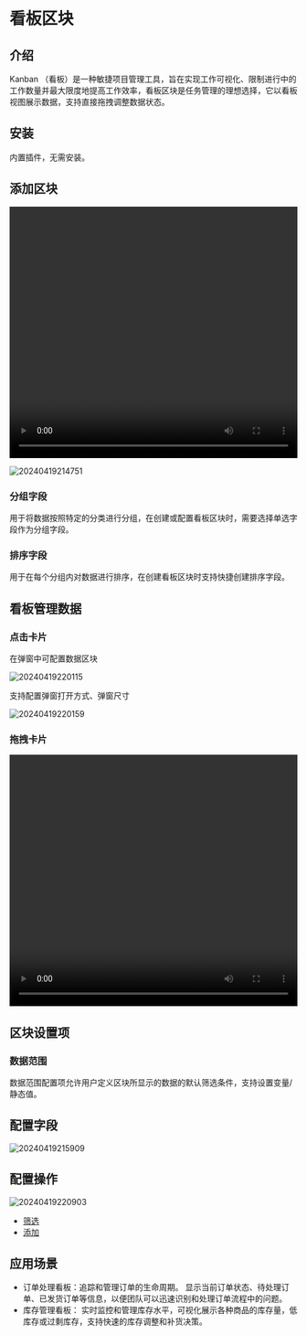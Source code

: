 # 看板区块

<PluginInfo name="block-kanban"></PluginInfo>

## 介绍

Kanban （看板）是一种敏捷项目管理工具，旨在实现工作可视化、限制进行中的工作数量并最大限度地提高工作效率，看板区块是任务管理的理想选择，它以看板视图展示数据，支持直接拖拽调整数据状态。

## 安装

内置插件，无需安装。

## 添加区块

<video width="100%" height="440" controls>
      <source src="https://nocobase-docs.oss-cn-beijing.aliyuncs.com/20240419214551.mp4" type="video/mp4">
</video>

![20240419214751](https://nocobase-docs.oss-cn-beijing.aliyuncs.com/20240419214751.png)

### 分组字段

用于将数据按照特定的分类进行分组，在创建或配置看板区块时，需要选择单选字段作为分组字段。

### 排序字段

用于在每个分组内对数据进行排序，在创建看板区块时支持快捷创建排序字段。

## 看板管理数据

### 点击卡片

在弹窗中可配置数据区块

![20240419220115](https://nocobase-docs.oss-cn-beijing.aliyuncs.com/20240419220115.png)

支持配置弹窗打开方式、弹窗尺寸

![20240419220159](https://nocobase-docs.oss-cn-beijing.aliyuncs.com/20240419220159.png)

### 拖拽卡片

<video width="100%" height="440" controls>
      <source src="https://nocobase-docs.oss-cn-beijing.aliyuncs.com/20240419221247.mp4" type="video/mp4">
</video>

## 区块设置项

### 数据范围

数据范围配置项允许用户定义区块所显示的数据的默认筛选条件，支持设置变量/静态值。

## 配置字段

![20240419215909](https://nocobase-docs.oss-cn-beijing.aliyuncs.com/20240419215909.png)

## 配置操作

![20240419220903](https://nocobase-docs.oss-cn-beijing.aliyuncs.com/20240419220903.png)

- [筛选](/handbook/ui/actions/types/filter)
- [添加](/handbook/ui/actions/types/add-new)

## 应用场景

- 订单处理看板：追踪和管理订单的生命周期。 显示当前订单状态、待处理订单、已发货订单等信息，以便团队可以迅速识别和处理订单流程中的问题。
- 库存管理看板： 实时监控和管理库存水平，可视化展示各种商品的库存量，低库存或过剩库存，支持快速的库存调整和补货决策。
